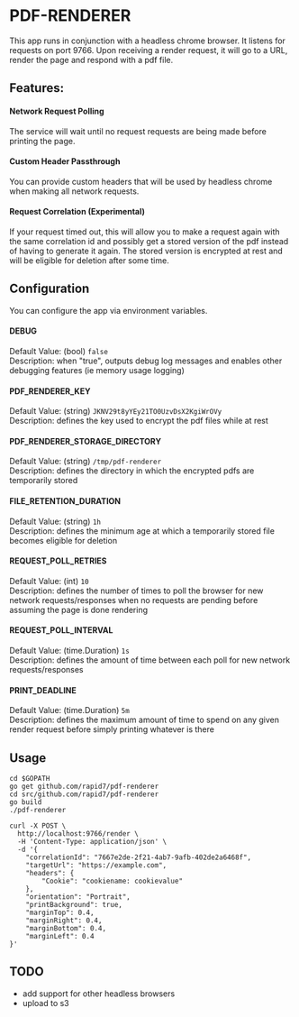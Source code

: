 # PDF-RENDERER

This app runs in conjunction with a headless chrome browser. It listens for requests on port 9766. Upon receiving a render request, it will go to a URL, render the page and respond with a pdf file.

## Features:

#### Network Request Polling
The service will wait until no request requests are being made before printing the page.

#### Custom Header Passthrough
You can provide custom headers that will be used by headless chrome when making all network requests.

#### Request Correlation (Experimental)
If your request timed out, this will allow you to make a request again with the same correlation id and possibly get a stored version of the pdf instead of having to generate it again. The stored version is encrypted at rest and will be eligible for deletion after some time.

## Configuration

You can configure the app via environment variables.

#### DEBUG
Default Value: (bool) `false`  
Description: when "true", outputs debug log messages and enables other debugging features (ie memory usage logging)

#### PDF_RENDERER_KEY
Default Value: (string) `JKNV29t8yYEy21TO0UzvDsX2KgiWrOVy`  
Description: defines the key used to encrypt the pdf files while at rest

#### PDF_RENDERER_STORAGE_DIRECTORY
Default Value: (string) `/tmp/pdf-renderer`  
Description: defines the directory in which the encrypted pdfs are temporarily stored

#### FILE_RETENTION_DURATION
Default Value: (string) `1h`  
Description: defines the minimum age at which a temporarily stored file becomes eligible for deletion

#### REQUEST_POLL_RETRIES
Default Value: (int) `10`  
Description: defines the number of times to poll the browser for new network requests/responses when no requests are pending before assuming the page is done rendering

#### REQUEST_POLL_INTERVAL
Default Value: (time.Duration) `1s`  
Description: defines the amount of time between each poll for new network requests/responses

#### PRINT_DEADLINE
Default Value: (time.Duration) `5m`  
Description: defines the maximum amount of time to spend on any given render request before simply printing whatever is there 

## Usage
```
cd $GOPATH
go get github.com/rapid7/pdf-renderer
cd src/github.com/rapid7/pdf-renderer
go build
./pdf-renderer
```

```
curl -X POST \
  http://localhost:9766/render \
  -H 'Content-Type: application/json' \
  -d '{
	"correlationId": "7667e2de-2f21-4ab7-9afb-402de2a6468f",
	"targetUrl": "https://example.com",
	"headers": {
		"Cookie": "cookiename: cookievalue"
	},
	"orientation": "Portrait",
	"printBackground": true,
	"marginTop": 0.4,
	"marginRight": 0.4,
	"marginBottom": 0.4,
	"marginLeft": 0.4
}'
```

## TODO
* add support for other headless browsers
* upload to s3
